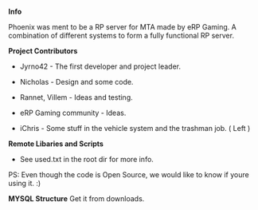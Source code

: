 **Info**

Phoenix was ment to be a RP server for MTA made by eRP Gaming. A combination of different systems to form a fully functional RP server.

**Project Contributors**

  * Jyrno42 - The first developer and project leader.
  * Nicholas - Design and some code.

  * Rannet, Villem - Ideas and testing.
  * eRP Gaming community - Ideas.

  * iChris - Some stuff in the vehicle system and the trashman job. ( Left )


**Remote Libaries and Scripts**

  * See used.txt in the root dir for more info.



PS: Even though the code is Open Source, we would like to know if youre using it. :)

**MYSQL Structure**
Get it from downloads.